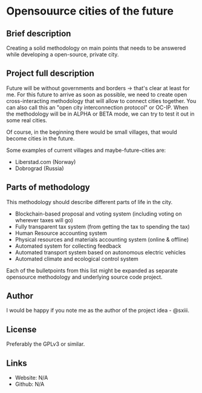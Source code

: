 # Opensouurce cities of the future

## Brief description
Creating a solid methodology on main points that needs to be answered while developing a open-source, private city.

## Project full description
Future will be without governments and borders -> that's clear at least for me.
For this future to arrive as soon as possible, we need to create open cross-interacting methodology that will allow to connect cities together.
You can also call this an "open city interconnection protocol" or OC-IP.
When the methodology will be in ALPHA or BETA mode, we can try to test it out in some real cities.

Of course, in the beginning there would be small villages, that would become cities in the future.

Some examples of current villages and maybe-future-cities are:
* Liberstad.com (Norway)
* Dobrograd (Russia)

## Parts of methodology
This methodology should describe different parts of life in the city.
* Blockchain-based proposal and voting system (including voting on wherever taxes will go)
* Fully transparent tax system (from getting the tax to spending the tax)
* Human Resource accounting system
* Physical resources and materials accounting system (online & offline)
* Automated system for collecting feedback
* Automated transport system based on autonomous electric vehicles
* Automated climate and ecological control system

Each of the bulletpoints from this list might be expanded as separate opensource methodology and underlying source code project.

## Author
I would be happy if you note me as the author of the project idea - @sxiii. 

## License
Preferably the GPLv3 or similar.

## Links
* Website: N/A
* Github: N/A

